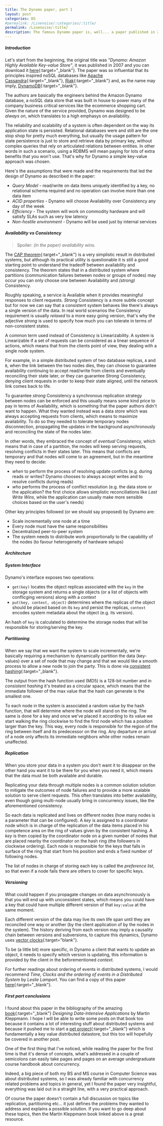 ```yaml
---
title: The Dynamo paper, part 1
layout: post
categories: DS
#permalink: /Linenoise/:categories/:title/
permalink: /Linenoise/:title/
description: The famous Dynamo paper is, well... a paper published in 2007 by the group of Amazon engineers. It describes in just 16 pages, including a rich bibliography, an highly available (distributed) key-value store which became DynamoDB and eventually inspired many others noSQL databases like Cassandra and Riak. It's considered by many one of the most influential papers ever written on databases. To me it was mind blowing and I strongly recommend it to anyone who's even remotely interested in distributed systems, noSQL and databases in general.
---
```


##### Introduction
Let's start from the beginning, the original title was *"Dynamo: Amazon Highly Available Key-value Store"*, it was published in 2007 and you can download it [here](https://www.allthingsdistributed.com/files/amazon-dynamo-sosp2007.pdf){:target="_blank"}. 
The paper was so influential that its principles inspired noSQL databases like [Apache Cassandra](https://cassandra.apache.org/_/index.html){:target="_blank"}, [Riak](https://riak.com/){:target="_blank"} and, as the name may imply, [DynamoDB](https://aws.amazon.com/it/dynamodb/){:target="_blank"}.

The authors are basically the engineers behind the Amazon Dynamo database, a noSQL data store that was built in house to power many of the company business critical services like the ecommerce shopping cart.
Given the nature of the service provided, Dynamo was designed to be *always on*, which translates to a high emphasys on availability. 

The reliability and scalability of a system is often dependent on the way its application state is persisted. Relational databases were and still are the one stop shop for pretty much everything, but usually the usage pattern for state persistence is just to store and retrieve data by primary key, without complex queries that rely on articulated relations between entities. In other words in such a scenario, using a RDBMS will mean paying for lots of extra benefits that you won't use. That's why for Dynamo a simple key-value approach was chosen.

Here's the assumptions that were made and the requirements that led the design of Dynamo as described in the paper:
- *Query Model -* read/write on data items uniquely identified by a key, no relational schema required and no operation can involve more than one data item
- *ACID properties -* Dynamo will choose Availability over Consistency any day of the week 
- *Efficiency -* The system will work on commodity hardware and will satisfy SLAs such as very low latency
- *Non-hostile environment -* Dynamo will be used just by internal services 

##### Availability vs Consistency
>Spoiler: *(in the paper) availability wins*.

The [CAP theorem](https://en.wikipedia.org/wiki/CAP_theorem){:target="_blank"} is a very simplistic result in distributed systems, but although its practical utility is questionable it is still a good starting point to understand the tradeoff between availability and consistency. The theorem states that in a distributed system where partitions (communication failures between nodes or groups of nodes) may occur you can only choose one between Availability and *(strong)* Consistency.

Roughly speaking, a service is Available when it provides meaningful responses to client requests. *Strong* Consistency is a more subtle concept but for now we can say that a consistent system behaves like there's always a single version of the data.
In real world scenarios the Consistency requirement is usually *relaxed* to a more easy going version, that's why the adjective *strong* is used to specify how much you can tolerate in terms of non-consistent states. 

A common term used instead of Consistency is Linearizability.
A system is Linearizable if a set of requests can be considered as a linear sequence of actions, which means that from the clients point of view, they dealing with a single node system.

For example, in a simple distributed system of two database replicas, `A` and `B`, when the link between the two nodes dies, they can choose to guarantee availability continuing to accept read/write from clients and eventually reconciling their state later, or they can guarantee *Strong* Consistency, denying client requests in order to keep their state aligned, until the network link comes back to life.

To guarantee *strong* Consistency a synchronous replication strategy between nodes can be enforced and this usually means some kind price to pay in terms of Availability, which is something that the paper authors didn't want to happen. 
What they wanted instead was a data store which was always accepting requests from clients, which means to maximize availability. To do so they needed to tolerate temporary nodes disconnection, propagating the updates in the background asynchronously and reconciling the state of the nodes later.

In other words, they embraced the concept of *eventual* Consistency, which means that in case of a partition, the nodes will keep serving requests, resolving conflicts in their states later. This means that conflicts are temporary and that nodes will come to an agreement, but in the meantime they need to decide:
- *when* to perform the process of resolving update conficts (e.g. during reads or writes? Dynamo chooses to always accept writes and to resolve conflicts during reads)
- *who* performs the process of conflict resolution (e.g. the data store or the application? the first choice allows simplistic reconciliations like *Last Write Wins*, while the application can usually  make more sensible choices based on the user's needs)

Other key principles followed (or we should say proposed) by Dynamo are:
- Scale incrementally one node at a time
- Every node must have the same responsibilities
- Decentralized peer-to-peer system
- The system needs to distribute work proportionally to the capability of the nodes (to favour heterogeneity of hardware setups)

##### Architecture

##### System Interface
Dynamo's interface exposes two operations: 
- `get(key)` locates the object replicas associated with the `key` in the storage system and returns a single objects (or a list of objects with conflicging versions) along with a *context* 
- `put(key, context, object)` determines where the replicas of the object should be placed based on its `key` and persist the replicas, `context` encodes system metadata about the object (e.g. its version). 

An hash of `key` is calculated to determine the storage nodes that will be responsible for storing/serving the key.

##### Partitioning
When we say that we want the system to scale incrementally, we're basically requiring a mechanism to dynamically partition the data (key-values) over a set of node that may change and that we would like a smooth process to allow a new node to join the party. This is done via [consistent hashing](https://www.cs.princeton.edu/courses/archive/fall09/cos518/papers/chash.pdf){:target="_blank"}.

The output from the hash function used (MD5) is a 128-bit number and in *consistent hashing* it's treated as a circular space, which means that the immediate follower of the max value that the hash can generate is the smallest one.

To each node in the system is associated a random value by the hash function, that will determine where the node will stand on the ring. The same is done for a key and once we've placed it according to its value we start walking the ring clockwise to find the first node which has a position larger than the key. This way, every node is responsible for the region of the ring between itself and its predecessor on the ring. Any departure or arrival of a node only affects its immediate neighbors while other nodes remain unaffected.

##### Replication
When you store your data in a system you don't want it to disappear on the other hand you want it to be there for you when you need it, which means that the data must be both available and durable. 

Replicating your data through multiple nodes is a common solution solution to mitigate the outcomes of node failures and to provide a more scalable solution to serve client requests. This often translates into better availability, even though going multi-node usually bring in concurrency issues, like the aforementioned consistency.

So each data is replicated and lives on different nodes (how many nodes is a parameter that can be configured). A *key* is assigned to a coordinator node which is in charge of the replication of the data items placed in his competence area on the ring of values given by the consistent hashing.
A *key* is then copied by the coordinator node  on a given number of nodes that are placed nearby the coordinator on the hash ring (the followers in clockwise ordering). Each node is responsible for the keys that falls in surface of the ring that start from his position and ends a fixed number of following nodes.

The list of nodes in charge of storing each key is called the *preference list*, so that even if a node fails there are others to cover for specific keys.

##### Versioning
What could happen if you propagate changes on data asynchronously is that you will end up with unconsistent states, which means you could have a key that could have multiple different version of that `key:value` at the same moment. 

Each different version of the data may live its own life span until they are reconciled one way or another (by the client application of by the nodes in the system).
The history deriving from each version may imply a causality chain between versions and subversions, to capture this dynamics, Dynamo uses [vector clocks](https://en.wikipedia.org/wiki/Vector_clock){:target="blank"}. 

To be (a little bit) more specific, in Dynamo a client that wants to update an object, it needs to specify which version is updating, this information is provided by the client in the beforementioned *context*.

For further readings about ordering of events in distributed systems, I would recommend *Time, Clocks and the ordering of events in a Distributed System* by *Leslie Lamport*. You can find a copy of this paper [here](https://lamport.azurewebsites.net/pubs/time-clocks.pdf){:target="_blank"}.

##### First part conclusions
I found about this paper in the bibliography of the amazing [book](https://www.oreilly.com/library/view/designing-data-intensive-applications/9781491903063/){:target="_blank"} *Designing Data-Intensive Applications*  by Martin Kleppmann. I hope I will be able to write some posts on that book too because it contains a lot of interesting stuff about distributed systems and because it pushed me to start a [pet project](https://github.com/paoloriccardi/key-value-log){:target="_blank"} which is fundamentally a key value distributed datastore, but this too will hopefully be covered in another post.

One of the first thing that I've noticed, while reading the paper for the first time is that it's dense of concepts, what's addressed in a couple of semicolons can easily take pages and pages on an average undergraduate course handbook about concurrency. 

Indeed, a big piece of both my BS and MS course in Computer Science was about distributed systems, so I was already familiar with concurrency related problems and topics in general, yet I found the paper very insightful, everything was laid out in a straight line, with a very practical approach.

Of course the paper doesn't contain a full discussion on topics like replication, partitioning etc... it just defines the problems they wanted to address and explains a possible solution. If you want to go deep about these topics, then the Martin Kleppmann book linked above is a great resource.

<!---
##### Table of contents
- Introduction
    - System assumption and requirements
    - Design considerations
- Related Work
    - p2p
    - Distributed  filesystems / databases
- Architecture
    - Interface
    - Partitioning algorithm
    - Replication
    - Versioning
    - Execution (get/put)
    - Handling failures
    - Add/remove nodes
- Implementation
- Lessons learned
    - Balancing performance and durability
    - Load distribution
    - Divergent versions
    - Client driven / server driven coordination
    - Balancing BG and FG tasks
- Bibliography
-->

